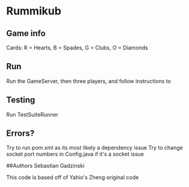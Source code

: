 # Rummikub
## Game info
Cards: R = Hearts, B = Spades, G = Clubs, O = Diamonds

## Run
Run the GameServer, then three players, and follow instructions to

## Testing
Run TestSuiteRunner

## Errors?
Try to run pom.xml as its most likely a dependency issue
Try to change socket port numbers in Config.java if it's a socket issue

##Authors
Sebastian Gadzinski

This code is based off of Yahio's Zheng original code